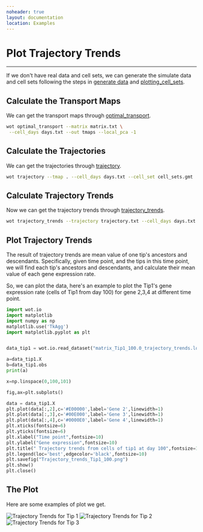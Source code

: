 ```yaml
---
noheader: true
layout: documentation
location: Examples
---
```


# Plot Trajectory Trends
------------------------

If we don't have real data and cell sets, we can generate the simulate data and cell sets following the steps in [generate data](generate_data) and [plotting_cell_sets](plotting_cell_sets).

## Calculate the Transport Maps

We can get the transport maps through [optimal_transport]({{site.baseurl}}/cli_documentation#transport-maps).

```sh
wot optimal_transport --matrix matrix.txt \
 --cell_days days.txt --out tmaps --local_pca -1
```

## Calculate the Trajectories
We can get the trajectories through
[trajectory]({{site.baseurl}}/cli_documentation#trajectory).
```sh
wot trajectory --tmap . --cell_days days.txt --cell_set cell_sets.gmt 
```

## Calculate Trajectory Trends
Now we can get the trajectory trends through
[trajectory_trends]({{site.baseurl}}/cli_documentation#trajectory-trends).
```sh
wot trajectory_trends --trajectory trajectory.txt --cell_days days.txt --matrix matrix.txt
```

## Plot Trajectory Trends
The result of trajectory trends are mean value of one tip's ancestors and descendants. Specifically, given time point, and the tips in this time point, we will find each tip's ancestors and descendants, and calculate their mean value of each gene expression rate.

So, we can plot the data, here's an example to plot the 
Tip1's gene expression rate (cells of Tip1 from day 100) for gene 2,3,4 at different time point.

```python
import wot.io
import matplotlib
import numpy as np
matplotlib.use('TkAgg')
import matplotlib.pyplot as plt


data_tip1 = wot.io.read_dataset("matrix_Tip1_100.0_trajectory_trends.loom")

a=data_tip1.X
b=data_tip1.obs
print(a)

x=np.linspace(0,100,101)

fig,ax=plt.subplots()

data = data_tip1.X
plt.plot(data[:,2],c='#E00000',label='Gene 2',linewidth=1)
plt.plot(data[:,3],c='#00E000',label='Gene 3',linewidth=1)
plt.plot(data[:,4],c='#0000E0',label='Gene 4',linewidth=1)
plt.xticks(fontsize=6)
plt.yticks(fontsize=6)
plt.xlabel("Time point",fontsize=10)
plt.ylabel("Gene expression",fontsize=10)
plt.title(" Trajectory trends from cells of tip1 at day 100",fontsize=10)
plt.legend(loc='best',edgecolor='black',fontsize=10)
plt.savefig("Trajectory_trends_Tip1_100.png")
plt.show()
plt.close()
```



## The Plot

Here are some examples of plot we get.



![Trajectory Trends for Tip 1]({{site.baseurl}}/images/trajectory_trends_1.png)
![Trajectory Trends for Tip 2]({{site.baseurl}}/images/trajectory_trends_2.png)
![Trajectory Trends for Tip 3]({{site.baseurl}}/images/trajectory_trends_3.png)

